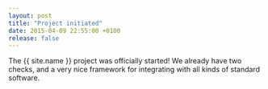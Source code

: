 ```yaml
---
layout: post
title: "Project initiated"
date: 2015-04-09 22:55:00 +0100
release: false
---
```


The {{ site.name }} project was officially started!
We already have two checks, and a very nice framework for integrating with all kinds of standard software.